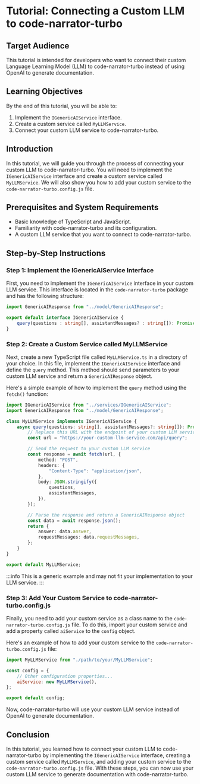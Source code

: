 # Tutorial: Connecting a Custom LLM to code-narrator-turbo

## Target Audience
This tutorial is intended for developers who want to connect their custom Language Learning Model (LLM) to code-narrator-turbo instead of using OpenAI to generate documentation.

## Learning Objectives
By the end of this tutorial, you will be able to:
1. Implement the `IGenericAIService` interface.
2. Create a custom service called `MyLLMService`.
3. Connect your custom LLM service to code-narrator-turbo.

## Introduction
In this tutorial, we will guide you through the process of connecting your custom LLM to code-narrator-turbo. You will need to implement the `IGenericAIService` interface and create a custom service called `MyLLMService`. We will also show you how to add your custom service to the `code-narrator-turbo.config.js` file.

## Prerequisites and System Requirements
- Basic knowledge of TypeScript and JavaScript.
- Familiarity with code-narrator-turbo and its configuration.
- A custom LLM service that you want to connect to code-narrator-turbo.

## Step-by-Step Instructions

### Step 1: Implement the IGenericAIService Interface
First, you need to implement the `IGenericAIService` interface in your custom LLM service. This interface is located in the `code-narrator-turbo` package and has the following structure:

```typescript
import GenericAIResponse from "../model/GenericAIResponse";

export default interface IGenericAIService {
    query(questions : string[], assistantMessages? : string[]): Promise<GenericAIResponse>;
}
```

### Step 2: Create a Custom Service called MyLLMService
Next, create a new TypeScript file called `MyLLMService.ts` in a directory of your choice. In this file, implement the `IGenericAIService` interface and define the `query` method. This method should send parameters to your custom LLM service and return a `GenericAIResponse` object.

Here's a simple example of how to implement the `query` method using the `fetch()` function:

```typescript
import IGenericAIService from "../services/IGenericAIService";
import GenericAIResponse from "../model/GenericAIResponse";

class MyLLMService implements IGenericAIService {
    async query(questions: string[], assistantMessages?: string[]): Promise<GenericAIResponse> {
        // Replace this URL with the endpoint of your custom LLM service
        const url = "https://your-custom-llm-service.com/api/query";

        // Send the request to your custom LLM service
        const response = await fetch(url, {
            method: "POST",
            headers: {
                "Content-Type": "application/json",
            },
            body: JSON.stringify({
                questions,
                assistantMessages,
            }),
        });

        // Parse the response and return a GenericAIResponse object
        const data = await response.json();
        return {
            answer: data.answer,
            requestMessages: data.requestMessages,
        };
    }
}

export default MyLLMService;
```

:::info
This is a generic example and may not fit your implementation to your LLM service.
:::

### Step 3: Add Your Custom Service to code-narrator-turbo.config.js
Finally, you need to add your custom service as a class name to the `code-narrator-turbo.config.js` file. To do this, import your custom service and add a property called `aiService` to the `config` object.

Here's an example of how to add your custom service to the `code-narrator-turbo.config.js` file:

```javascript
import MyLLMService from "./path/to/your/MyLLMService";

const config = {
    // Other configuration properties...
    aiService: new MyLLMService(),
};

export default config;
```

Now, code-narrator-turbo will use your custom LLM service instead of OpenAI to generate documentation.

## Conclusion
In this tutorial, you learned how to connect your custom LLM to code-narrator-turbo by implementing the `IGenericAIService` interface, creating a custom service called `MyLLMService`, and adding your custom service to the `code-narrator-turbo.config.js` file. With these steps, you can now use your custom LLM service to generate documentation with code-narrator-turbo.